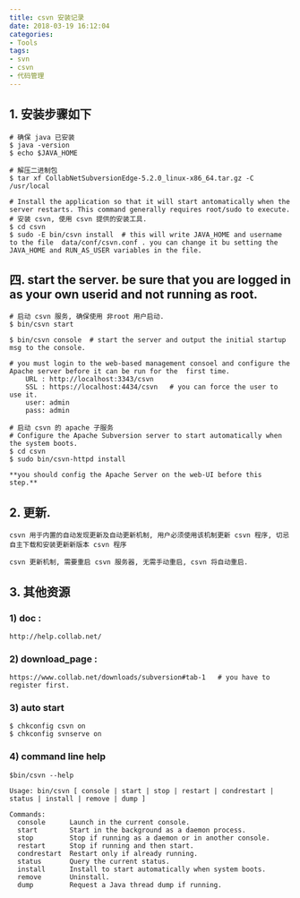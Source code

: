 ```yaml
---
title: csvn 安装记录
date: 2018-03-19 16:12:04
categories:
- Tools
tags:
- svn
- csvn
- 代码管理
---
```


## 1. 安装步骤如下
    
    # 确保 java 已安装
    $ java -version
    $ echo $JAVA_HOME
    
    # 解压二进制包
    $ tar xf CollabNetSubversionEdge-5.2.0_linux-x86_64.tar.gz -C /usr/local
    
    # Install the application so that it will start antomatically when the server restarts. This command generally requires root/sudo to execute.
    # 安装 csvn, 使用 csvn 提供的安装工具.
    $ cd csvn
    $ sudo -E bin/csvn install  # this will write JAVA_HOME and username to the file  data/conf/csvn.conf . you can change it bu setting the JAVA_HOME and RUN_AS_USER variables in the file.

## 四. start the server. be sure that you are logged in as your own userid and not running as root.
    
    # 启动 csvn 服务, 确保使用 非root 用户启动.
    $ bin/csvn start

    $ bin/csvn console  # start the server and output the initial startup msg to the console. 

    # you must login to the web-based management consoel and configure the Apache server before it can be run for the  first time.
        URL : http://localhost:3343/csvn
        SSL : https://localhost:4434/csvn   # you can force the user to use it.
        user: admin
        pass: admin

    # 启动 csvn 的 apache 子服务
    # Configure the Apache Subversion server to start automatically when the system boots.
    $ cd csvn
    $ sudo bin/csvn-httpd install

    **you should config the Apache Server on the web-UI before this step.**


## 2. 更新.
    
    csvn 用于内置的自动发现更新及自动更新机制, 用户必须使用该机制更新 csvn 程序, 切忌自主下载和安装更新新版本 csvn 程序
        
    csvn 更新机制, 需要重启 csvn 服务器, 无需手动重启, csvn 将自动重启.
    
## 3. 其他资源

### 1) doc : 
    http://help.collab.net/

### 2) download_page :
    https://www.collab.net/downloads/subversion#tab-1   # you have to register first.

### 3) auto start 

    $ chkconfig csvn on
    $ chkconfig svnserve on

### 4) command line help

    $bin/csvn --help

    Usage: bin/csvn [ console | start | stop | restart | condrestart | status | install | remove | dump ]

    Commands:
      console      Launch in the current console.
      start        Start in the background as a daemon process.
      stop         Stop if running as a daemon or in another console.
      restart      Stop if running and then start.
      condrestart  Restart only if already running.
      status       Query the current status.
      install      Install to start automatically when system boots.
      remove       Uninstall.
      dump         Request a Java thread dump if running.
